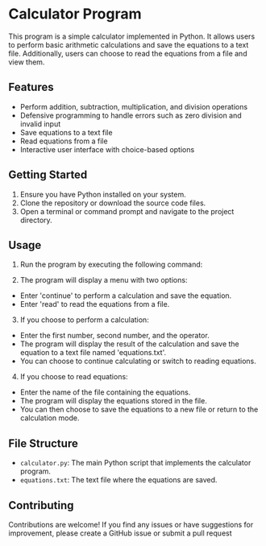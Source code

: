 # Calculator Program

This program is a simple calculator implemented in Python. It allows users to perform basic arithmetic calculations and save the equations to a text file. Additionally, users can choose to read the equations from a file and view them.

## Features

- Perform addition, subtraction, multiplication, and division operations
- Defensive programming to handle errors such as zero division and invalid input
- Save equations to a text file
- Read equations from a file
- Interactive user interface with choice-based options

## Getting Started

1. Ensure you have Python installed on your system.
2. Clone the repository or download the source code files.
3. Open a terminal or command prompt and navigate to the project directory.

## Usage

1. Run the program by executing the following command:

2. The program will display a menu with two options:
- Enter 'continue' to perform a calculation and save the equation.
- Enter 'read' to read the equations from a file.

3. If you choose to perform a calculation:
- Enter the first number, second number, and the operator.
- The program will display the result of the calculation and save the equation to a text file named 'equations.txt'.
- You can choose to continue calculating or switch to reading equations.

4. If you choose to read equations:
- Enter the name of the file containing the equations.
- The program will display the equations stored in the file.
- You can then choose to save the equations to a new file or return to the calculation mode.

## File Structure

- `calculator.py`: The main Python script that implements the calculator program.
- `equations.txt`: The text file where the equations are saved.

## Contributing

Contributions are welcome! If you find any issues or have suggestions for improvement, please create a GitHub issue or submit a pull request

